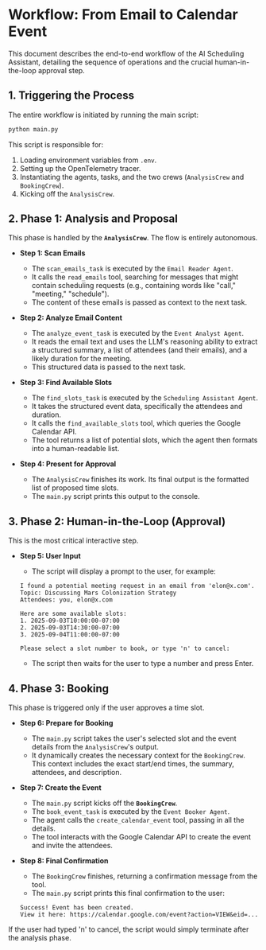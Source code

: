 
# Workflow: From Email to Calendar Event

This document describes the end-to-end workflow of the AI Scheduling Assistant, detailing the sequence of operations and the crucial human-in-the-loop approval step.

## 1. Triggering the Process

The entire workflow is initiated by running the main script:

```bash
python main.py
```

This script is responsible for:
1.  Loading environment variables from `.env`.
2.  Setting up the OpenTelemetry tracer.
3.  Instantiating the agents, tasks, and the two crews (`AnalysisCrew` and `BookingCrew`).
4.  Kicking off the `AnalysisCrew`.

## 2. Phase 1: Analysis and Proposal

This phase is handled by the **`AnalysisCrew`**. The flow is entirely autonomous.

-   **Step 1: Scan Emails**
    -   The `scan_emails_task` is executed by the `Email Reader Agent`.
    -   It calls the `read_emails` tool, searching for messages that might contain scheduling requests (e.g., containing words like "call," "meeting," "schedule").
    -   The content of these emails is passed as context to the next task.

-   **Step 2: Analyze Email Content**
    -   The `analyze_event_task` is executed by the `Event Analyst Agent`.
    -   It reads the email text and uses the LLM's reasoning ability to extract a structured summary, a list of attendees (and their emails), and a likely duration for the meeting.
    -   This structured data is passed to the next task.

-   **Step 3: Find Available Slots**
    -   The `find_slots_task` is executed by the `Scheduling Assistant Agent`.
    -   It takes the structured event data, specifically the attendees and duration.
    -   It calls the `find_available_slots` tool, which queries the Google Calendar API.
    -   The tool returns a list of potential slots, which the agent then formats into a human-readable list.

-   **Step 4: Present for Approval**
    -   The `AnalysisCrew` finishes its work. Its final output is the formatted list of proposed time slots.
    -   The `main.py` script prints this output to the console.

## 3. Phase 2: Human-in-the-Loop (Approval)

This is the most critical interactive step.

-   **Step 5: User Input**
    -   The script will display a prompt to the user, for example:

    ```
    I found a potential meeting request in an email from 'elon@x.com'.
    Topic: Discussing Mars Colonization Strategy
    Attendees: you, elon@x.com

    Here are some available slots:
    1. 2025-09-03T10:00:00-07:00
    2. 2025-09-03T14:30:00-07:00
    3. 2025-09-04T11:00:00-07:00

    Please select a slot number to book, or type 'n' to cancel: 
    ```

    -   The script then waits for the user to type a number and press Enter.

## 4. Phase 3: Booking

This phase is triggered only if the user approves a time slot.

-   **Step 6: Prepare for Booking**
    -   The `main.py` script takes the user's selected slot and the event details from the `AnalysisCrew`'s output.
    -   It dynamically creates the necessary context for the `BookingCrew`. This context includes the exact start/end times, the summary, attendees, and description.

-   **Step 7: Create the Event**
    -   The `main.py` script kicks off the **`BookingCrew`**.
    -   The `book_event_task` is executed by the `Event Booker Agent`.
    -   The agent calls the `create_calendar_event` tool, passing in all the details.
    -   The tool interacts with the Google Calendar API to create the event and invite the attendees.

-   **Step 8: Final Confirmation**
    -   The `BookingCrew` finishes, returning a confirmation message from the tool.
    -   The `main.py` script prints this final confirmation to the user:

    ```
    Success! Event has been created.
    View it here: https://calendar.google.com/event?action=VIEW&eid=...
    ```

If the user had typed 'n' to cancel, the script would simply terminate after the analysis phase.
